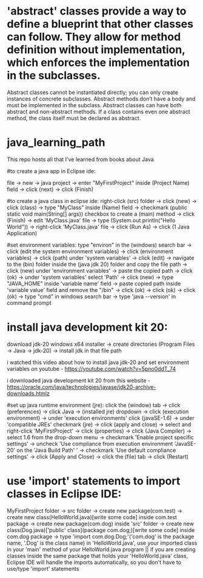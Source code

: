 # 'abstract' classes provide a way to define a blueprint that other classes can follow. They allow for method definition without implementation, which enforces the implementation in the subclasses.

Abstract classes cannot be instantiated directly; you can only create instances of concrete subclasses.
Abstract methods don’t have a body and must be implemented in the subclass.
Abstract classes can have both abstract and non-abstract methods.
If a class contains even one abstract method, the class itself must be declared as abstract.


# java_learning_path
This repo hosts all that I've learned from books about Java

#to create a java app in Eclipse ide:

file -> new -> java project -> enter "MyFirstProject" inside (Project Name) field -> click (next) -> click (Finish)


#to create a java class in eclipse ide:
right-click (src) folder -> click (new) -> click (class) -> type "MyClass" inside (Name) field -> checkmark (public static void main(String[] args)) checkbox to create a (main) method -> click (Finish) -> edit 'MyClass.java' file -> type (System.out.println("Hello World")) -> right-click 'MyClass.java' file -> click (Run As) -> click (1 Java Application)


#set environment variables:
type "environ" in the (windows) search bar -> click (edit the system environment variables) -> click (environment variables) -> click (path) under 'system variables' -> click (edit) -> navigate to the (bin) folder inside the (java jdk 20) folder and copy the file path -> click (new) under 'environment variables' -> paste the copied path -> click (ok) -> under 'system variables' select 'Path' -> click (new) -> type "JAVA_HOME" inside 'variable name' field -> paste copied path inside 'variable value' field and remove the "/bin" -> click (ok) -> click (ok) -> click (ok) -> type "cmd" in windows search bar -> type 'java --version' in command prompt


# install java development kit 20:
download jdk-20 windows x64 installer -> create directories (Program Files -> Java -> jdk-20) -> install jdk in that file path


i watched this video about how to install java jdk-20 and set environment variables on youtube - https://youtube.com/watch?v=5pno0ddT_74


i downloaded java development kit 20 from this website - https://oracle.com/java/technologies/javase/jdk20-archive-downloads.htmlz


#set up java runtime environment (jre):
click the (window) tab -> click (preferences) -> click Java -> (installed jre) dropdown -> click (execution environment) -> under 'execution environments' click (javaSE-1.6) -> under 'compatible JREs' checkmark (jre) -> click (apply and close) -> select and right-click 'MyFirstProject' -> click (properties) -> click (Java Compiler) -> select 1.6 from the drop-down menu -> checkmark 'Enable project specific settings' -> uncheck 'Use compliance from execution environment 'JavaSE-20' on the 'Java Build Path' ' -> checkmark 'Use default compliance settings' -> click (Apply and Close) -> click the (file) tab -> click (Restart)


# use 'import' statements to import classes in Eclipse IDE:
MyFirstProject folder -> src folder -> create new package(com.test) -> create new class(HelloWorld.java)[write some code] inside com.test package -> create new package(com.dog) inside 'src' folder -> create new class(Dog.java)['public' class](package com.dog;)[write some code] inside com.dog package -> type 'import com.dog.Dog;'('com.dog' is the package name, '.Dog' is the class name) in 'HelloWorld.java', use your imported class in your 'main' method of your HelloWorld.java program || if you are creating classes inside the same package that holds your 'HelloWorld.java' class, Eclipse IDE will handle the imports automatically, so you don't have to use/type 'import' statements
